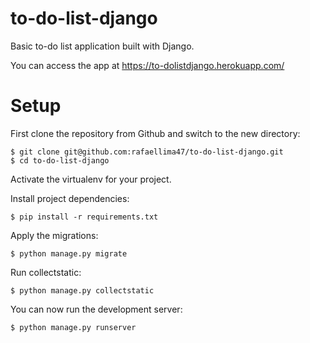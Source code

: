 # to-do-list-django
Basic to-do list application built with Django.

You can access the app at https://to-dolistdjango.herokuapp.com/

# Setup
First clone the repository from Github and switch to the new directory:

    $ git clone git@github.com:rafaellima47/to-do-list-django.git
    $ cd to-do-list-django
    
Activate the virtualenv for your project.
    
Install project dependencies:

    $ pip install -r requirements.txt
    
    
Apply the migrations:

    $ python manage.py migrate


Run collectstatic:

	$ python manage.py collectstatic
    

You can now run the development server:

    $ python manage.py runserver
